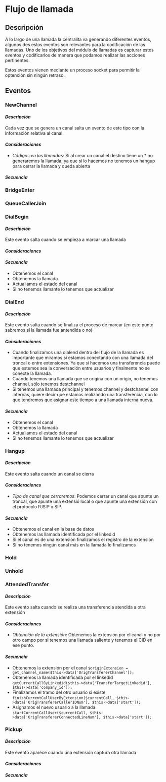 # Flujo de llamada

## Descripción
A lo largo de una llamada la centralita va generando diferentes eventos, algunos des estos eventos son relevantes para la codificación de las llamadas. Uno de los objetivos del módulo de llamadas es capturar estos eventos y codificarlos de manera que podamos realizar las acciones pertinentes.

Estos eventos vienen mediante un proceso socket para permitir la optención sin ningún retraso.

## Eventos

### NewChannel
####  *Descripción*
Cada vez que se genera un canal salta un evento de este tipo con la información relativa al canal.

#### *Consideraciones*
- *Códigos en las llamadas*: Si al crear un canal el destino tiene un * no generaremos la llamada, ya que si lo hacemos no tenemos un hangup para cerrar la llamada y queda abierta
#### *Secuencia*

### BridgeEnter
### QueueCallerJoin
### DialBegin
####  *Descripción*
Este evento salta cuando se empieza a marcar una llamada
#### *Consideraciones*

#### *Secuencia*
- Obtenemos el canal
- Obtenemos la llamada
- Actualiamos el estado del canal
- Si no tenemos llamante lo tenemos que actualizar

### DialEnd
#### *Descripción*
Este evento salta cuando se finaliza el proceso de marcar (en este punto sabremos si la llamada fue antendida o no)
#### *Consideraciones*
- Cuando finalizamos una dialend dentro del flujo de la llamada es importante que miramos si estamos conectando con una llamada del troncal o entre extensiones. Ya que si hacemos una transferencia puede que estemos sea la conversación entre usuarios y finalmente no se conecte la llamada.
- Cuando tenemos una llamada que se origina con un origin, no tenemos channel, sólo tenemos destchannel
- Si tenemos una llamada principal y tenemos channel y destchannel con internas, quiere decir que estamos realizando una transferencia, con lo que tendremos que asignar este tiempo a una llamada interna nueva.
#### *Secuencia*
- Obtenemos el canal
- Obtenemos la llamada
- Actualiamos el estado del canal
- Si no tenemos llamante lo tenemos que actualizar

### Hangup
####  *Descripción*
Este evento salta cuando un canal se cierra
#### *Consideraciones*
- *Tipo de canal que cerraremos*: Podemos cerrar un canal que apunte un troncal, que apunte una extensió local o que apunte una extensión con el protocolo PJSIP o SIP.
#### *Secuencia*
- Obtenemos el canal en la base de datos 
- Obtenemos las llamada identificada por el linkedid
- Si el canal es de una extensión finalizamos el registro de la extensión
- Si no tenemos ningún canal más en la llamada lo finalizamos

### Hold
### Unhold
### AttendedTransfer
####  *Descripción*
Este evento salta cuando se realiza una transferencia atendida a otra extensión
#### *Consideraciones*
- *Obtención de la extensión*: Obtenemos la extensión por el canal y no por otro campo por si tenemos una llamada saliente y tenemos el CID en ese punto.
#### *Secuencia*
- Obtenemos la extensión por el canal `$originExtension = get_channel_name($this->data['OrigTransfererChannel']);`
- Obtenemos la llamada identificada por el linkedid `getCurrentCallByLinkedid($this->data['TransferTargetLinkedid'], $this->data['company_id']);`
- Finalizamos el tramo del otro usuario si existe `finishCurrentCallUserByExtension($currentCall, $this->data['OrigTransfererCallerIDNum'], $this->data['start']);`
- Asignamos el nuevo usuario a la llamada `startCurrentCallUser($currentCall, $this->data['OrigTransfererConnectedLineNum'], $this->data['start']);`

### Pickup
####  *Descripción*
Este evento aparece cuando una extensión captura otra llamada

#### *Consideraciones*
#### *Secuencia*
